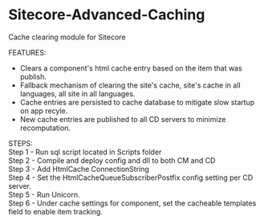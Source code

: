 # Sitecore-Advanced-Caching
Cache clearing module for Sitecore

FEATURES:  
- Clears a component's html cache entry based on the item that was publish.   
- Fallback mechanism of clearing the site's cache, site's cache in all languages, all site in all languages.  
- Cache entries are persisted to cache database to mitigate slow startup on app recyle.  
- New cache entries are published to all CD servers to minimize recomputation.  

STEPS:  
Step 1 - Run sql script located in Scripts folder  
Step 2 - Compile and deploy config and dll to both CM and CD  
Step 3 - Add HtmlCache ConnectionString  
Step 4 - Set the HtmlCacheQueueSubscriberPostfix config setting per CD server.  
Step 5 - Run Unicorn.  
Step 6 - Under cache settings for component, set the cacheable templates field to enable item tracking.  
